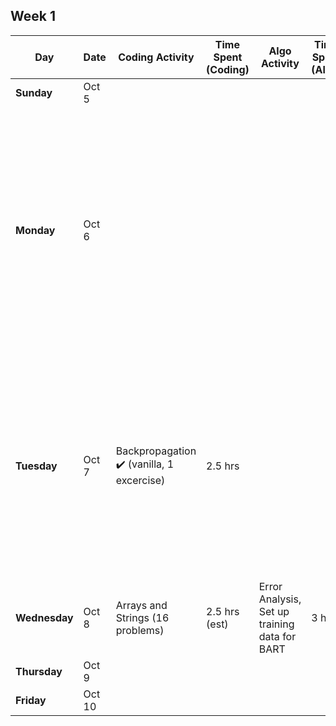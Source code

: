 ## Week 1

| Day | Date | Coding Activity | Time Spent (Coding) | Algo Activity | Time Spent (Algo) | Notes |
|---|---|---|---|---|---|---|
| **Sunday** | Oct 5 | | | | | |
| **Monday** | Oct 6 | | | | |Time spent updating linkedin ✔️ , crafting networking outreach ✔️, target companies list ✔️ - (7 hrs), 5 applications sent + 8 shortlisted ✔️ (3 hrs), upload project code (to be done)|
| **Tuesday** | Oct 7 |Backpropagation ✔️ (vanilla, 1 excercise) | 2.5 hrs| | | researching jobs, networking and looking through works of some awesome ppl (4 hrs - 2 connections at 2 target companies) ✔️, send in 1 application (10 mins) ✔️ |
| **Wednesday**| Oct 8 |Arrays and Strings (16 problems) | 2.5 hrs (est) |Error Analysis, Set up training data for BART | 3 hrs | |
| **Thursday**| Oct 9 | | | | | |
| **Friday** | Oct 10 | | | | | |
